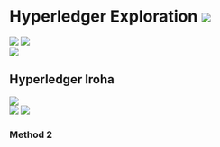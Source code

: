 # Hyperledger Exploration  ![](https://img.shields.io/badge/-Live-darkgreen)
![](https://img.shields.io/badge/Domain-Blockchain-blue) ![](https://img.shields.io/badge/Blockchain-Hyperledger-brown) <br/>  ![](https://img.shields.io/badge/Reviewed-Ramaguru_Radhakrishnan-bronze) <br/> 

## Hyperledger Iroha
![](https://img.shields.io/badge/Exploration_By-Kaushik_M-gold)  <br/>
![](https://img.shields.io/badge/Start-March-silver) ![](https://img.shields.io/badge/End-July-silver)

### Method 2
